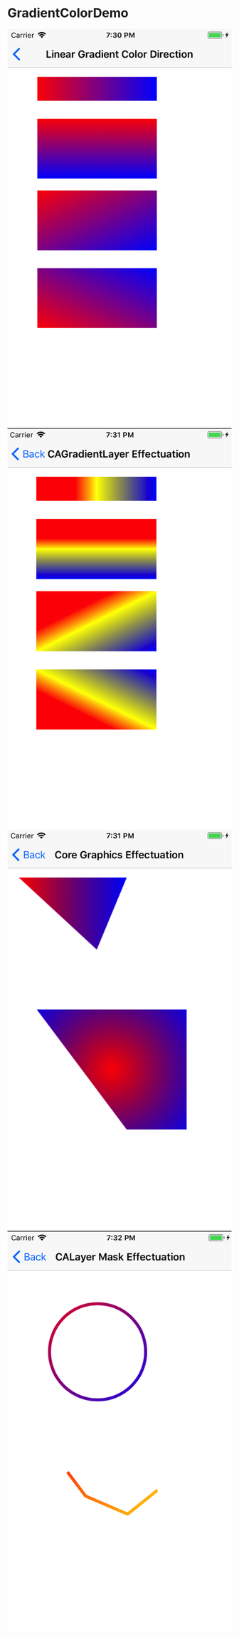 # GradientColorDemo
![image](https://github.com/FLYing99/GradientColorDemo/blob/master/ScreenShots/Snip20171013_21.png)
![image](https://github.com/FLYing99/GradientColorDemo/blob/master/ScreenShots/Snip20171013_23.png)
![image](https://github.com/FLYing99/GradientColorDemo/blob/master/ScreenShots/Snip20171013_25.png)
![image](https://github.com/FLYing99/GradientColorDemo/blob/master/ScreenShots/Snip20171013_26.png)



